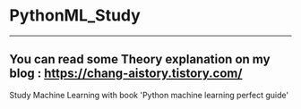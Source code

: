 # PythonML_Study
-----------
You can read some Theory explanation on my blog : https://chang-aistory.tistory.com/
----------

Study Machine Learning with book 'Python machine learning perfect guide'  
